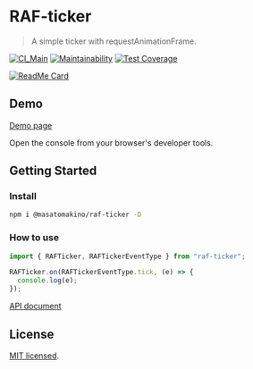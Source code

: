 # RAF-ticker

> A simple ticker with requestAnimationFrame.

[![CI_Main](https://github.com/MasatoMakino/raf-ticker/actions/workflows/ci_main.yml/badge.svg)](https://github.com/MasatoMakino/raf-ticker/actions/workflows/ci_main.yml)
[![Maintainability](https://api.codeclimate.com/v1/badges/1b76d40aaf6bf61c28f0/maintainability)](https://codeclimate.com/github/MasatoMakino/raf-ticker/maintainability)
[![Test Coverage](https://api.codeclimate.com/v1/badges/1b76d40aaf6bf61c28f0/test_coverage)](https://codeclimate.com/github/MasatoMakino/raf-ticker/test_coverage)

[![ReadMe Card](https://github-readme-stats.vercel.app/api/pin/?username=MasatoMakino&repo=raf-ticker&show_owner=true)](https://github.com/MasatoMakino/raf-ticker)

## Demo

[Demo page](https://masatomakino.github.io/raf-ticker/demo/)

Open the console from your browser's developer tools.

## Getting Started

### Install

```bash
npm i @masatomakino/raf-ticker -D
```

### How to use

```js
import { RAFTicker, RAFTickerEventType } from "raf-ticker";

RAFTicker.on(RAFTickerEventType.tick, (e) => {
  console.log(e);
});
```

[API document](https://masatomakino.github.io/raf-ticker/api/index.html)

## License

[MIT licensed](LICENSE).
